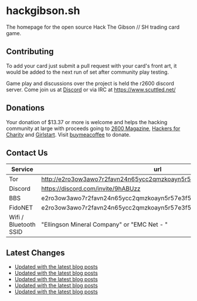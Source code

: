 # hackgibson.sh
The homepage for the open source Hack The Gibson // SH trading card game.


## Contributing

To add your card just submit a pull request with your card's front art, it would be added to the next run of set after community play testing.

Game play and discussions over the project is held the r2600 discord server. Come join us at [Discord](https://discord.com/invite/9hABUzz) or via IRC at https://www.scuttled.net/


## Donations

Your donation of $13.37 or more is welcome and helps the hacking community at large with proceeds going to [2600 Magazine](https://2600.com/), [Hackers for Charity](https://hackersforcharity.org) and [Girlstart](https://girlstart.org).  Visit [buymeacoffee](https://www.buymeacoffee.com/hackgibson.sh) to donate.


## Contact Us

Service | url
-|-
Tor | http://e2ro3ow3awo7r2favn24n65ycc2qmzkoayn5r57e3f56nvjwdcgg32ad.onion
Discord | https://discord.com/invite/9hABUzz
BBS | e2ro3ow3awo7r2favn24n65ycc2qmzkoayn5r57e3f56nvjwdcgg32ad.onion:23
FidoNET | e2ro3ow3awo7r2favn24n65ycc2qmzkoayn5r57e3f56nvjwdcgg32ad.onion:24554
Wifi / Bluetooth SSID | "Ellingson Mineral Company" or "EMC Net - <fidonet address>"

## Latest Changes
<!-- BLOG-POST-LIST:START -->
- [Updated with the latest blog posts](https://github.com/DFW2600/hackgibson.sh/commit/a1ccebbc499c18df9246093b0148865de9689fe1)
- [Updated with the latest blog posts](https://github.com/DFW2600/hackgibson.sh/commit/d81e4a6871863a06e4e138c2379a33d8554dc759)
- [Updated with the latest blog posts](https://github.com/DFW2600/hackgibson.sh/commit/9c10fa9fe8de6102d6825ff0127cacf35406738a)
- [Updated with the latest blog posts](https://github.com/DFW2600/hackgibson.sh/commit/b2ec9d8d57c2ad4d63bb43b9bb33d3801b41570a)
- [Updated with the latest blog posts](https://github.com/DFW2600/hackgibson.sh/commit/15ebafdff6e278924390e39abd84deb0d8998d7e)
<!-- BLOG-POST-LIST:END -->

